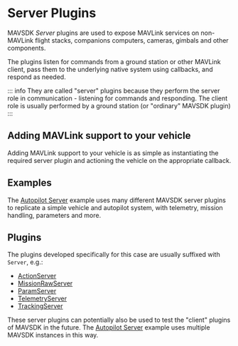 # Server Plugins

MAVSDK _Server_ plugins are used to expose MAVLink services on non-MAVLink flight stacks, companions computers, cameras, gimbals and other components.

The plugins listen for commands from a ground station or other MAVLink client, pass them to the underlying native system using callbacks, and respond as needed. 

::: info
They are called "server" plugins because they perform the server role in communication - listening for commands and responding.
The client role is usually performed by a ground station (or "ordinary" MAVSDK plugin)
:::


## Adding MAVLink support to your vehicle

Adding MAVLink support to your vehicle is as simple as instantiating the required server plugin and actioning the vehicle on the appropriate callback.

## Examples

The [Autopilot Server](./examples/autopilot_server.md) example uses many different MAVSDK server plugins to replicate a simple vehicle and autopilot system, with telemetry, mission handling, parameters and more.

## Plugins

The plugins developed specifically for this case are usually suffixed with `Server`, e.g.:

- [ActionServer](./api_reference/classmavsdk_1_1_action_server.md)
- [MissionRawServer](./api_reference/classmavsdk_1_1_mission_raw_server.md)
- [ParamServer](./api_reference/classmavsdk_1_1_param_server.md)
- [TelemetryServer](./api_reference/classmavsdk_1_1_telemetry_server.md)
- [TrackingServer](./api_reference/classmavsdk_1_1_tracking_server.md)

These server plugins can potentially also be used to test the "client" plugins of MAVSDK in the future. The [Autopilot Server](./examples/autopilot_server.md) example uses multiple MAVSDK instances in this way.
